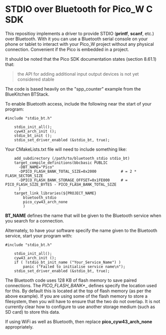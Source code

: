 # STDIO over Bluetooth for Pico_W C SDK

This repositioy implements a driver to provide STDIO
(__printf__, __scanf__, etc.) over Bluetooth. With it
you can use a Bluetooth serial console on your phone or
tablet to interact with your Pico_W project without any
physical connection. Convenient if the Pico is embedded
in a project.

It should be noted that the Pico SDK documentation states
(section 8.61.1) that:

> the API for adding additional input output devices is not
> yet considered stable

The code is based heavily on the "spp_counter" example
from the BlueKitchen BTStack.

To enable Bluetooth access, include the following near
the start of your program:

````
#include "stdio_bt.h"

    stdio_init_all();
    cyw43_arch_init ();
    stdio_bt_init ();
    stdio_set_driver_enabled (&stdio_bt, true);
````

Your CMakeLists.txt file will need to include something like:

````
    add_subdirectory (/path/to/bluetooth_stdio stdio_bt)
    target_compile_definitions(bbcbasic PUBLIC
      -DBT_NAME="Pico"
      -DPICO_FLASH_BANK_TOTAL_SIZE=0x2000           # = 2 * FLASH_SECTOR_SIZE
      -DPICO_FLASH_BANK_STORAGE_OFFSET=0x1FE000     # = PICO_FLASH_SIZE_BYTES - PICO_FLASH_BANK_TOTAL_SIZE
      )
    target_link_libraries(${PROJECT_NAME}
        bluetooth_stdio
        pico_cyw43_arch_none
        )
````

__BT_NAME__ defines the name that will be given to the Bluetooth
service when you search for a connection.

Alternately, to have your software specify the name given to the Bluetooth service, start your program with:

````
#include "stdio_bt.h"

    stdio_init_all();
    cyw43_arch_init ();
    if ( !stdio_bt_init_name ("Your_Service_Name") )
        panic ("Failed to initialise service name\n");
    stdio_set_driver_enabled (&stdio_bt, true);
````

The Bluetooth code uses 128 KB of flash memory to save
paired connections. The __PICO_FLASH_BANK_*__ defines specify
the location used for this. By default this is located at the
top of flash memory (as per the above example). If you are
using some of the flash memory to store a filesystem, then
you will have to ensure that the two do not overlap. It is
not currently clear how to configure to use another storage
medium (such as SD card) to store this data.

If using WiFi as well as Bluetooth, then replace
__pico_cyw43_arch_none__ appropriately.
